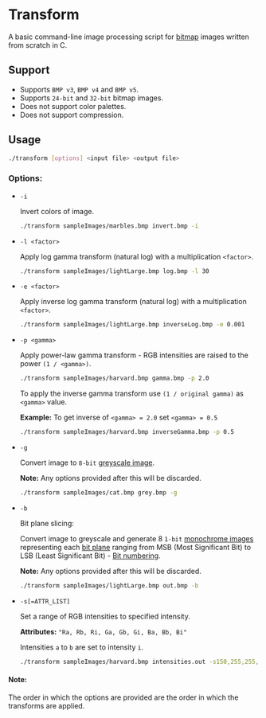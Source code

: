 # Transform
A basic command-line image processing script for [bitmap](https://en.wikipedia.org/wiki/BMP_file_format) images written from scratch in C.

## Support
* Supports `BMP v3`, `BMP v4` and `BMP v5`.
* Supports `24-bit` and `32-bit` bitmap images.
* Does not support color palettes.
* Does not support compression.

## Usage 
```bash
./transform [options] <input file> <output file>
```
### Options:
* `-i` 

  Invert colors of image.
  ```bash
  ./transform sampleImages/marbles.bmp invert.bmp -i
  ```
* `-l <factor>`

  Apply log gamma transform (natural log) with a multiplication `<factor>`.
  ```bash
  ./transform sampleImages/lightLarge.bmp log.bmp -l 30
  ```
* `-e <factor>`

  Apply inverse log gamma transform (natural log) with a multiplication `<factor>`.
  ```bash
  ./transform sampleImages/lightLarge.bmp inverseLog.bmp -e 0.001
  ```
* `-p <gamma>`

  Apply power-law gamma transform - RGB intensities are raised to the power `(1 / <gamma>)`.
  ```bash
  ./transform sampleImages/harvard.bmp gamma.bmp -p 2.0 
  ```
  To apply the inverse gamma transform use `(1 / original gamma)` as `<gamma>` value.
  
  **Example:** To get inverse of `<gamma> = 2.0` set `<gamma> = 0.5`
  ```bash
  ./transform sampleImages/harvard.bmp inverseGamma.bmp -p 0.5
  ```
* `-g`
  
  Convert image to `8-bit` [greyscale image](https://en.wikipedia.org/wiki/Grayscale).
  
  **Note:** Any options provided after this will be discarded.
  ```bash
  ./transform sampleImages/cat.bmp grey.bmp -g
  ```
* `-b`
  
  Bit plane slicing:
  
  Convert image to greyscale and generate 8 `1-bit` [monochrome images](https://en.wikipedia.org/wiki/Monochrome) representing each [bit plane](https://en.wikipedia.org/wiki/Bit_plane) ranging from MSB (Most Significant Bit) to LSB (Least Significant Bit) - [Bit numbering](https://en.wikipedia.org/wiki/Bit_numbering).
  
  **Note:** Any options provided after this will be discarded.
  ```bash
  ./transform sampleImages/lightLarge.bmp out.bmp -b
  ```
* `-s[=ATTR_LIST]`
  
  Set a range of RGB intensities to specified intensity.
  
  **Attributes:** `"Ra, Rb, Ri, Ga, Gb, Gi, Ba, Bb, Bi"`
  
  Intensities `a` to `b` are set to intensity `i`.
  ```bash
  ./transform sampleImages/harvard.bmp intensities.out -s150,255,255,50,100,100,200,255,200
  ```
#### Note:
The order in which the options are provided are the order in which the transforms are applied.

